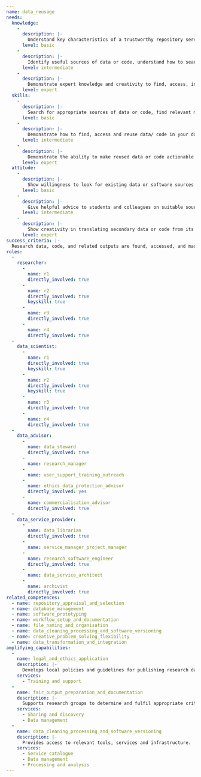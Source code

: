 ```yaml
---
name: data_reusage
needs: 
  knowledge: 
    - 
      description: |-
        Understand key characteristics of a trustworthy repository service, show familiarity with directories of these services and other reputable sources of data, code and other research outputs for the domain concerned. Understand basic metadata terms, descriptive information, constraints on reuse due to licensing or privacy conditions, and and the conversion, cleaning or normalisation techniques typically used with secondary data in the domain.
      level: basic
    - 
      description: |-
        Identify useful sources of data or code, understand how to search them. Identify good examples of data reuse in the domain, and the metadata or descriptive information used to enable this. Understand how to apply conversion, cleaning or normalisation techniques. Understand how others, e.g. Data Stewards and Research Software Engineers, may support reuse.
      level: intermediate
    - 
      description: |-
        Demonstrate expert knowledge and creativity to find, access, integrate and reuse data for novel purposes.
      level: expert
  skills: 
    - 
      description: |-
        Search for appropriate sources of data or code, find relevant material, describe techniques to reuse it.
      level: basic
    - 
      description: |-
        Demonstrate how to find, access and reuse data/ code in your domain, employing appropriate techniques to make these actionable for the current purpose, e.g. by transferring into a local workspace, cleaning and normalising to a standard, re-compiling or re-configuring code to prepare for reuse, possibly through integration with other objects.
      level: intermediate
    - 
      description: |-
        Demonstrate the ability to make reused data or code actionable for excellent research. Produce expert advice on reuse constraints due to licensing or privacy conditions.
      level: expert
  attitude: 
    - 
      description: |-
        Show willingness to look for existing data or software sources relevant to the problem, rather than creating new data by default, and seek help in doing so from colleagues and professional support services.
      level: basic
    - 
      description: |-
        Give helpful advice to students and colleagues on suitable sources and techniques for reuse, and seek advice from professional research support services where appropriate to broaden reuse opportunities.
      level: intermediate
    - 
      description: |-
        Show creativity in translating secondary data or code from its original context, to address new questions and problems, or to produce new tools to do so.
      level: expert
success_criteria: |-
  Research data, code, and related outputs are found, accessed, and made to interoperate with those locally available. They are made actionable for reuse within licensing or privacy conditions, and enable excellent research, teaching or other applications.
roles: 
  - 
    researcher: 
      - 
        name: r1
        directly_involved: true
      - 
        name: r2
        directly_involved: true
        keyskill: true
      - 
        name: r3
        directly_involved: true
      - 
        name: r4
        directly_involved: true
  - 
    data_scientist:
      - 
        name: r1
        directly_involved: true
        keyskill: true
      - 
        name: r2
        directly_involved: true
        keyskill: true
      - 
        name: r3
        directly_involved: true
      - 
        name: r4
        directly_involved: true
  - 
    data_advisor: 
      - 
        name: data_steward
        directly_involved: true
      - 
        name: research_manager
      - 
        name: user_support_training_outreach
      - 
        name: ethics_data_protection_advisor
        directly_involved: yes
      - 
        name: commercialisation_advisor
        directly_involved: true
  - 
    data_service_provider: 
      - 
        name: data_librarian
        directly_involved: true
      - 
        name: service_manager_project_manager
      - 
        name: research_software_engineer
        directly_involved: true
      - 
        name: data_service_architect
      - 
        name: archivist
        directly_involved: true
related_competences: 
  - name: repository_appraisal_and_selection
  - name: database_management
  - name: software_prototyping
  - name: workflow_setup_and_documentation
  - name: file_naming_and_organisation
  - name: data_cleaning_processing_and_software_versioning
  - name: creative_problem_solving_flexibility
  - name: data_transformation_and_integration
amplifying_capabilities: 
  - 
    name: legal_and_ethics_application
    description: |- 
      Develops local policies and guidelines for publishing research data and related objects, and for selecting repositories that comply with relevant regulatory and policy frameworks.
    services: 
      - Training and support
  - 
    name: fair_output_preparation_and_documentation
    description: |-
      Supports research groups to determine and fulfil appropriate criteria to reuse, manage, and share FAIR research outputs, and fulfil these expectations according to domain norms and standards.
    services: 
      - Sharing and discovery
      - Data management
  - 
    name: data_cleaning_processing_and_software_versioning
    description: |-
      Provides access to relevant tools, services and infrastructure.
    services: 
      - Service catalogue
      - Data management
      - Processing and analysis
---
```

